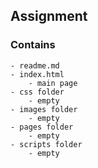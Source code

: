 ## Assignment 

### Contains

    - readme.md
    - index.html
        - main page
    - css folder
        - empty
    - images folder
        - empty
    - pages folder
        - empty
    - scripts folder
        - empty